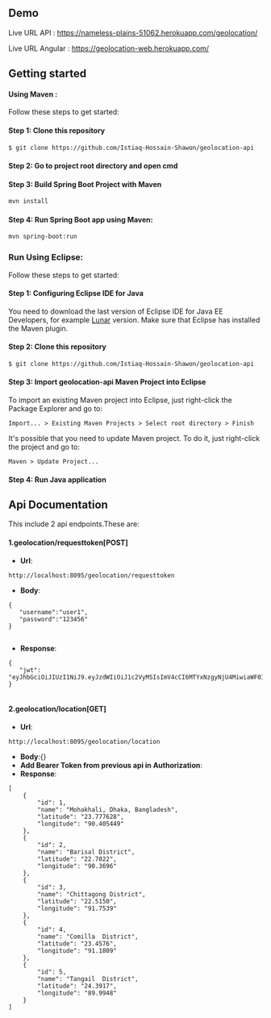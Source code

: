 
## Demo

Live URL API : https://nameless-plains-51062.herokuapp.com/geolocation/

Live URL Angular : https://geolocation-web.herokuapp.com/


## Getting started


#### Using Maven :

Follow these steps to get started:

#### Step 1: Clone this repository

```bash
$ git clone https://github.com/Istiaq-Hossain-Shawon/geolocation-api 

```
#### Step 2: Go to project root directory and open cmd

#### Step 3: Build Spring Boot Project with Maven
```bash
mvn install 
```
#### Step 4: Run Spring Boot app using Maven:
```bash
mvn spring-boot:run

```
### Run Using Eclipse:

Follow these steps to get started:

#### Step 1: Configuring Eclipse IDE for Java

You need to download the last version of Eclipse IDE for Java EE Developers, for example [Lunar](https://www.eclipse.org/downloads/packages/eclipse-ide-java-ee-developers/lunasr2) version. Make sure that Eclipse has installed the Maven plugin.


#### Step 2: Clone this repository

```bash
$ git clone https://github.com/Istiaq-Hossain-Shawon/geolocation-api 

```

#### Step 3: Import geolocation-api  Maven Project into Eclipse

To import an existing Maven project into Eclipse, just right-click the Package Explorer and go to:

`
Import... > Existing Maven Projects > Select root directory > Finish
`

It's possible that you need to update Maven project. To do it, just right-click the project and go to:

`
Maven > Update Project...
`


#### Step 4: Run Java application

## Api Documentation

This include 2 api endpoints.These are:

#### 1.geolocation/requesttoken[POST]
 * **Url**:
```
http://localhost:8095/geolocation/requesttoken
```
 * **Body**:
 ```
 {
    "username":"user1",
    "password":"123456"
}
    
   ```
   * **Response**:
 ```
{
    "jwt": "eyJhbGciOiJIUzI1NiJ9.eyJzdWIiOiJ1c2VyMSIsImV4cCI6MTYxNzgyNjU4MiwiaWF0IjoxNjE3NzkwNTgyfQ.g1Z8_BxbTmq07vpsPU5ppuLSv8Mmqa2IAf445hI2BFQ"
}
    
   ```

#### 2.geolocation/location[GET]

* **Url**:
```
http://localhost:8095/geolocation/location
```
 * **Body**:{}
 * **Add Bearer Token from previous api in Authorization**:
 * **Response**:
 ```
 [
     {
         "id": 1,
         "name": "Mohakhali, Dhaka, Bangladesh",
         "latitude": "23.777628",
         "longitude": "90.405449"
     },
     {
         "id": 2,
         "name": "Barisal District",
         "latitude": "22.7022",
         "longitude": "90.3696"
     },
     {
         "id": 3,
         "name": "Chittagong District",
         "latitude": "22.5150",
         "longitude": "91.7539"
     },
     {
         "id": 4,
         "name": "Comilla  District",
         "latitude": "23.4576",
         "longitude": "91.1809"
     },
     {
         "id": 5,
         "name": "Tangail  District",
         "latitude": "24.3917",
         "longitude": "89.9948"
     }
 ]
    
   ```
